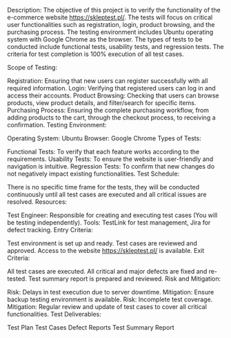 Description: The objective of this project is to verify the functionality of the e-commerce website https://skleptest.pl/. The tests will focus on critical user functionalities such as registration, login, product browsing, and the purchasing process. The testing environment includes Ubuntu operating system with Google Chrome as the browser. The types of tests to be conducted include functional tests, usability tests, and regression tests. The criteria for test completion is 100% execution of all test cases.

Scope of Testing:

Registration: Ensuring that new users can register successfully with all required information.
Login: Verifying that registered users can log in and access their accounts.
Product Browsing: Checking that users can browse products, view product details, and filter/search for specific items.
Purchasing Process: Ensuring the complete purchasing workflow, from adding products to the cart, through the checkout process, to receiving a confirmation.
Testing Environment:

Operating System: Ubuntu
Browser: Google Chrome
Types of Tests:

Functional Tests: To verify that each feature works according to the requirements.
Usability Tests: To ensure the website is user-friendly and navigation is intuitive.
Regression Tests: To confirm that new changes do not negatively impact existing functionalities.
Test Schedule:

There is no specific time frame for the tests, they will be conducted continuously until all test cases are executed and all critical issues are resolved.
Resources:

Test Engineer: Responsible for creating and executing test cases (You will be testing independently).
Tools: TestLink for test management, Jira for defect tracking.
Entry Criteria:

Test environment is set up and ready.
Test cases are reviewed and approved.
Access to the website https://skleptest.pl/ is available.
Exit Criteria:

All test cases are executed.
All critical and major defects are fixed and re-tested.
Test summary report is prepared and reviewed.
Risk and Mitigation:

Risk: Delays in test execution due to server downtime.
Mitigation: Ensure backup testing environment is available.
Risk: Incomplete test coverage.
Mitigation: Regular review and update of test cases to cover all critical functionalities.
Test Deliverables:

Test Plan
Test Cases
Defect Reports
Test Summary Report
